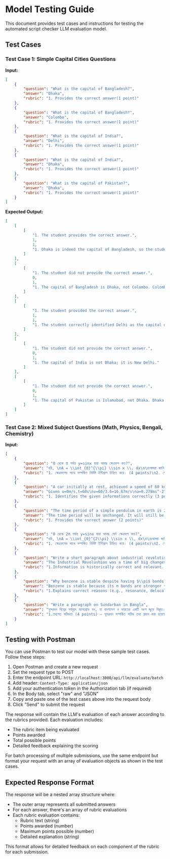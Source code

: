 # Model Testing Guide

This document provides test cases and instructions for testing the automated script checker LLM evaluation model.

## Test Cases

### Test Case 1: Simple Capital Cities Questions

**Input:**
```json
[
    {
        "question": "What is the capital of Bangladesh?",
        "answer": "Dhaka",
        "rubric": "1. Provides the correct answer(1 point)"
    },
    {
        "question": "What is the capital of Bangladesh?",
        "answer": "Colombo",
        "rubric": "1. Provides the correct answer(1 point)"
    },
    {
        "question": "What is the capital of India?",
        "answer": "Delhi",
        "rubric": "1. Provides the correct answer(1 point)"
    },
    {
        "question": "What is the capital of India?",
        "answer": "Dhaka",
        "rubric": "1. Provides the correct answer(1 point)"
    },
    {
        "question": "What is the capital of Pakistan?",
        "answer": "Dhaka",
        "rubric": "1. Provides the correct answer(1 point)"
    }
]
```

**Expected Output:**
```json
[
    [
        [
            "1. The student provides the correct answer.",
            1,
            1,
            "1. Dhaka is indeed the capital of Bangladesh, so the student provided the correct answer."
        ]
    ],
    [
        [
            "1. The student did not provide the correct answer.",
            0,
            1,
            "1. The capital of Bangladesh is Dhaka, not Colombo. Colombo is the capital of Sri Lanka."
        ]
    ],
    [
        [
            "1. The student provided the correct answer.",
            1,
            1,
            "1. The student correctly identified Delhi as the capital of India."
        ]
    ],
    [
        [
            "1. The student did not provide the correct answer.",
            0,
            1,
            "1. The capital of India is not Dhaka; it is New Delhi."
        ]
    ],
    [
        [
            "1. The student did not provide the correct answer.",
            0,
            1,
            "1. The capital of Pakistan is Islamabad, not Dhaka. Dhaka is the capital of Bangladesh."
        ]
    ]
]
```

### Test Case 2: Mixed Subject Questions (Math, Physics, Bengali, Chemistry)

**Input:**
```json
[
    {
        "question": "0 থেকে π পর্যন্ত y=sinx দ্বারা আবদ্ধ ক্ষেত্রফল কত?",
        "answer": "ধরি, \nA = \\int_{0}^{\\pi} \\sin x \\, dx\n\nআমরা জানি,\n\\int \\sin x \\, dx = -\\cos x + C\n\nঅতএব,\nA = \\left[-\\cos x\\right]_{0}^{\\pi} = \\left(-\\cos \\pi\\right) - \\left(-\\cos 0\\right)\n\n= -(-1) - (-1) = 1 + 1 = 2\n\nসুতরাং,\n\\boxed{ \\text{ক্ষেত্রফল} = 2 \\text{ একক} }",
        "rubric": "1. ক্ষেত্রফলের সাথে সম্পর্কিত নির্দিষ্ট ইন্টিগ্রাল চিহ্নিত করে। (4 points)\n2. ক্ষেত্রফল ইন্টিগ্রেট করার জন্য সঠিক সূত্র ব্যবহার করে। (3 points)\n3. সঠিক ক্ষেত্রফল গণনা করে। (3 points)"
    },
    {
        "question": "A car initially at rest, achieved a speed of 60 km/h in a minute. Calculate the accelaration of the car",
        "answer": "Given u=0m/s,t=60s\nv=60/3.6=16.67m/s\na=0.278ms^-2",
        "rubric": "1. Identifies the given informations correctly (3 points)\n2. Mentions the formula for accelaration explicitely (2 points)\n3. Uses the correct formula for accelaration (3 points)\n4. Calculates the correct accelaration(Might be in m/s or km/h).(2 points)"
    },
    {
        "question": "The time period of a simple pendulum in earth is 2 seconds. What will be its time period in space?",
        "answer": "The time period will be unchanged. It will still be 2 seconds",
        "rubric": "1. Provides the correct answer (2 points)"
    },
    {
        "question": "0 থেকে 2π পর্যন্ত y=sinx দ্বারা আবদ্ধ মোট ক্ষেত্রফল কত?",
        "answer": "ধরি, \nA = \\int_{0}^{2\\pi} \\sin x \\, dx\n\nআমরা জানি,\n\\int \\sin x \\, dx = -\\cos x + C\n\nঅতএব,\nA = \\left[-\\cos x\\right]_{0}^{2\\pi} = \\left(-\\cos 2\\pi\\right) - \\left(-\\cos 0\\right)\n\n= -(1) - (-1) = -1 + 1 = 0\n\nসুতরাং,\n\\boxed{ \\text{ক্ষেত্রফল} = 0 \\text{ একক} }",
        "rubric": "1. ক্ষেত্রফলের সাথে সম্পর্কিত নির্দিষ্ট ইন্টিগ্রাল চিহ্নিত করে। (4 points)\n2. ক্ষেত্রফল ইন্টিগ্রেট করার জন্য সঠিক সূত্র ব্যবহার করে। (3 points)\n3. সঠিক ক্ষেত্রফল গণনা করে। (3 points)"
    },
    {
        "question": "Write a short paragraph about industrial revolution",
        "answer": "The Industrial Revolushion was a time of big changes in the 1800s, when things started to be made by machines insted of by hand. It started in Britain and spreaded to other countries. It help make new technology and factories, but also caused problem like pollution and poor working conditions. It has great impact in the history of human kind. Without industrial revolution, nothing would be possible.",
        "rubric": "1.Information is historically correct and relevant. (2 points)\n2.Sentences are grammatically correct with proper spelling. (2 points)\n3.Ideas are clearly expressed and logically connected. (2 points)\n4.Content stays focused on the Industrial Revolution. (2 points)\n5.Paragraph is brief but includes key details. (2 points)"
    },
    {
        "question": "Why benzene is stable despite having $\\pi$ bonds?",
        "answer": "Benzene is stable because its π bonds are stronger than normal double bonds and are fixed between alternating carbon atoms. The structure doesn't change because the double bonds stay in place, and this makes it stable. Also, since it's a ring, the shape helps it be more balanced and less reactive.",
        "rubric": "1.Explains correct reasons (e.g., resonance, delocalization, aromaticity, Huckel's rule). (5 points)\n2.Shows understanding of electron delocalization and bond behavior in benzene. (3 points)\n3.Uses correct scientific terms appropriately (e.g., π bonds, resonance, aromaticity). (2 points)"
    },
    {
        "question": "Write a paragraph on Sundarban in Bangla",
        "answer": "সুন্দরবন বিশ্বের সর্ববৃহৎ ম্যানগ্রোভ বন, যা বাংলাদেশ ও ভারতের একটি অংশ জুড়ে বিস্তৃত। এটি রয়েল বেঙ্গল টাইগার, চিত্রা হরিণ, কুমিরসহ অনেক বিরল প্রাণীর আবাসস্থল। সুন্দরবন তার জটিল নদী-নালা, খাল এবং লবণাক্ত পরিবেশের জন্য পরিচিত। এটি প্রাকৃতিক দুর্যোগ থেকে উপকূলীয় এলাকাগুলোকে রক্ষা করে এবং বাংলাদেশের পরিবেশ ও জীববৈচিত্র্যের জন্য অত্যন্ত গুরুত্বপূর্ণ।",
        "rubric": "1.তথ্যগত সঠিকতা (4 points) – সুন্দরবন সম্পর্কিত সঠিক তথ্য প্রদান করা হয়েছে কি না (অবস্থান, বৈশিষ্ট্য, প্রাণী)।\n2.বিষয়বস্তুর প্রাসঙ্গিকতা (2 points) – অনুচেদটি সুন্দরবন বিষয়ে কেন্দ্রভিত্তিক ও প্রাসঙ্গিক কি না।\n3.ভাষার গঠন ও ব্যাকরণ (2 points) – সঠিক ব্যাকরণ, বানান ও বাক্য গঠন রয়েছে কি না।\n4.পরিভাষার যথাযথ ব্যবহার (2 points) – পরিবেশ, বন্যপ্রাণী ও ভূগোল সম্পর্কিত সঠিক শব্দ ও পরিভাষা ব্যবহার করা হয়েছে কি না।"
    }
]
```

## Testing with Postman

You can use Postman to test our model with these sample test cases. Follow these steps:

1. Open Postman and create a new request
2. Set the request type to POST
3. Enter the endpoint URL: `http://localhost:3000/api/llm/evaluate/batch`
4. Add header: `Content-Type: application/json`
5. Add your authentication token in the Authorization tab (if required)
6. In the Body tab, select "raw" and "JSON"
7. Copy and paste one of the test cases above into the request body
8. Click "Send" to submit the request

The response will contain the LLM's evaluation of each answer according to the rubrics provided. Each evaluation includes:
- The rubric item being evaluated
- Points awarded
- Total possible points
- Detailed feedback explaining the scoring

For batch processing of multiple submissions, use the same endpoint but format your request with an array of evaluation objects as shown in the test cases.

## Expected Response Format

The response will be a nested array structure where:
- The outer array represents all submitted answers
- For each answer, there's an array of rubric evaluations
- Each rubric evaluation contains:
  - Rubric text (string)
  - Points awarded (number)
  - Maximum points possible (number)
  - Detailed explanation (string)

This format allows for detailed feedback on each component of the rubric for each submission.
